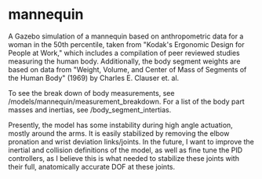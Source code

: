 # mannequin
A Gazebo simulation of a mannequin based on anthropometric data for a woman in the 50th percentile, taken from "Kodak's Ergonomic Design for People at Work," which includes a compilation of peer reviewed studies measuring the human body. Additionally, the body segment weights are based on data from "Weight, Volume, and Center of Mass of Segments of the Human Body" (1969) by Charles E. Clauser et. al. 

To see the break down of body measurements, see /models/mannequin/measurement_breakdown. For a list of the body part masses and inertias, see /body_segment_intertias. 

Presently, the model has some instability during high angle actuation, mostly around the arms. It is easily stabilized by removing the elbow pronation and wrist deviation links/joints. In the future, I want to improve the inertial and collision definitions of the model, as well as fine tune the PID controllers, as I believe this is what needed to stabilize these joints with their full, anatomically accurate DOF at these joints.
